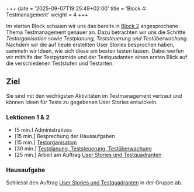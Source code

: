+++
date = '2025-09-07T19:25:49+02:00'
title = 'Block 4: Testmanagement'
weight = 4
+++

Im vierten Block schauen wir uns das bereits in [Block 2](/planung/02-testprozess.md) angesprochene Thema Testmanagement genauer an. Dazu betrachten wir uns die Schritte _Testorganisation_ sowie _Testplanung, Teststeuerung und Testüberwachung_. Nachdem wir die auf heute erstellten User Stories besprochen haben, sammeln wir Ideen, wie sich diese am besten testen lassen. Dabei werfen wir mithilfe der Testpyramide und der Testquadanten einen ersten Blick auf die verschiedenen Teststufen und Testarten.

## Ziel

Sie sind mit den wichtigsten Aktivitäten im Testmanagement vertraut und können Ideen für Tests zu gegebenen User Stories entwickeln.

### Lektionen 1 & 2

- [5 min.] Administratives
- [15 min.] Besprechung der Hausaufgaben
- [15 min.] [Testorganisation](/theorie/testorganisation)
- [30 min.] [Testplanung, Teststeuerung, Testüberwachung](/theorie/testplanung-teststeuerung-testueberwachung)
- [25 min.] Arbeit am Auftrag [User Stories und Testquadranten](/uebungen/story-test-quadranten)

### Hausaufgabe

Schliesst den Auftrag [User Stories und Testquadranten](/uebungen/story-test-quadranten) in der Gruppe ab.
